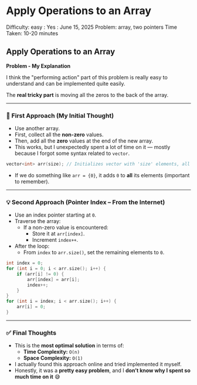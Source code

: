 # Apply Operations to an Array

Difficulty: easy
 : Yes
: June 15, 2025
Problem: array, two pointers
Time Taken: 10-20 minutes

## Apply Operations to an Array

**Problem - My Explanation**

I think the "performing action" part of this problem is really easy to understand and can be implemented quite easily.

The **real tricky part** is moving all the zeros to the back of the array.

---

### 🧠 First Approach (My Initial Thought)

- Use another array.
- First, collect all the **non-zero** values.
- Then, add all the **zero** values at the end of the new array.
- This works, but I unexpectedly spent a lot of time on it — mostly because I forgot some syntax related to `vector`.

```cpp
vector<int> arr(size); // Initializes vector with 'size' elements, all set to 0.

```

- If we do something like `arr = {0}`, it adds `0` to **all** its elements (important to remember).

---

### 💡 Second Approach (Pointer Index – From the Internet)

- Use an index pointer starting at `0`.
- Traverse the array:
    - If a non-zero value is encountered:
        - Store it at `arr[index]`.
        - Increment `index++`.
- After the loop:
    - From `index` to `arr.size()`, set the remaining elements to `0`.

```cpp
int index = 0;
for (int i = 0; i < arr.size(); i++) {
    if (arr[i] != 0) {
        arr[index] = arr[i];
        index++;
    }
}
for (int i = index; i < arr.size(); i++) {
    arr[i] = 0;
}

```

---

### ✅ Final Thoughts

- This is the **most optimal solution** in terms of:
    - **Time Complexity:** `O(n)`
    - **Space Complexity:** `O(1)`
- I actually found this approach online and tried implemented it myself.
- Honestly, it was a **pretty easy problem**, and I **don’t know why I spent so much time on it** 😅
